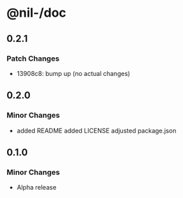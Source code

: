 # @nil-/doc

## 0.2.1

### Patch Changes

-   13908c8: bump up (no actual changes)

## 0.2.0

### Minor Changes

-   added README
    added LICENSE
    adjusted package.json

## 0.1.0

### Minor Changes

-   Alpha release
